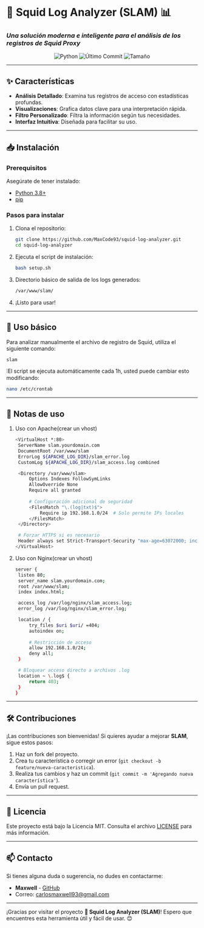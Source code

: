 # 🦑 Squid Log Analyzer (SLAM) 📊  
### *Una solución moderna e inteligente para el análisis de los registros de Squid Proxy*  

<p align="center">
  <img src="https://img.shields.io/badge/Python-3.8%2B-blue?logo=python&style=for-the-badge" alt="Python">
  <img src="https://img.shields.io/github/last-commit/MaxCode93/squid-log-analyzer?style=for-the-badge" alt="Último Commit">
  <img src="https://img.shields.io/github/repo-size/MaxCode93/squid-log-analyzer?style=for-the-badge" alt="Tamaño">
</p>

---

## ✨ Características

- **Análisis Detallado**: Examina tus registros de acceso con estadísticas profundas.
- **Visualizaciones**: Grafica datos clave para una interpretación rápida.
- **Filtro Personalizado**: Filtra la información según tus necesidades.
- **Interfaz Intuitiva**: Diseñada para facilitar su uso.

---

## 📥 Instalación

### Prerequisitos

Asegúrate de tener instalado:

- [Python 3.8+](https://www.python.org/downloads/)
- [pip](https://pip.pypa.io/en/stable/)

### Pasos para instalar

1. Clona el repositorio:

   ```bash
   git clone https://github.com/MaxCode93/squid-log-analyzer.git
   cd squid-log-analyzer
   ```

2. Ejecuta el script de instalación:

   ```bash
   bash setup.sh
   ```

3. Directorio básico de salida de los logs generados:

   ```bash
   /var/www/slam/
   ```
   
3. ¡Listo para usar!

---

## 🚀 Uso básico 

Para analizar manualmente el archivo de registro de Squid, utiliza el siguiente comando:

```bash
slam
```

❕El script se ejecuta automáticamente cada 1h, usted puede cambiar esto modificando: 

```bash
nano /etc/crontab
```

---

## 📝 Notas de uso

1. Uso con Apache(crear un vhost)
   
   ```bash
   <VirtualHost *:80>
    ServerName slam.yourdomain.com
    DocumentRoot /var/www/slam
    ErrorLog ${APACHE_LOG_DIR}/slam_error.log
    CustomLog ${APACHE_LOG_DIR}/slam_access.log combined

    <Directory /var/www/slam>
        Options Indexes FollowSymLinks
        AllowOverride None
        Require all granted
        
        # Configuración adicional de seguridad
        <FilesMatch "\.(log|txt)$">
            Require ip 192.168.1.0/24  # Solo permite IPs locales
        </FilesMatch>
    </Directory>

    # Forzar HTTPS si es necesario
    Header always set Strict-Transport-Security "max-age=63072000; includeSubDomains"
   </VirtualHost>
   ```

2. Uso con Nginx(crear un vhost)

   ```bash
   server {
    listen 80;
    server_name slam.yourdomain.com;
    root /var/www/slam;
    index index.html;

    access_log /var/log/nginx/slam_access.log;
    error_log /var/log/nginx/slam_error.log;

    location / {
        try_files $uri $uri/ =404;
        autoindex on;
        
        # Restricción de acceso
        allow 192.168.1.0/24;
        deny all;
    }

    # Bloquear acceso directo a archivos .log
    location ~ \.log$ {
        return 403;
    }
   }
   ```

---

## 🛠️ Contribuciones

¡Las contribuciones son bienvenidas! Si quieres ayudar a mejorar **SLAM**, sigue estos pasos:

1. Haz un fork del proyecto.
2. Crea tu característica o corregir un error (`git checkout -b feature/nueva-caracteristica`).
3. Realiza tus cambios y haz un commit (`git commit -m 'Agregando nueva característica'`).
4. Envía un pull request.

---

## 📝 Licencia

Este proyecto está bajo la Licencia MIT. Consulta el archivo [LICENSE](LICENSE) para más información.

---

## 📫 Contacto

Si tienes alguna duda o sugerencia, no dudes en contactarme:

- **Maxwell** - [GitHub](https://github.com/MaxCode93)
- Correo: [carlosmaxwell93@gmail.com](mailto:carlosmaxwell93@gmail.com)

---

¡Gracias por visitar el proyecto **🦑 Squid Log Analyzer (SLAM)**! Espero que encuentres esta herramienta útil y fácil de usar. 😊
